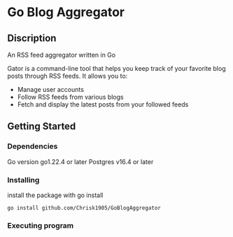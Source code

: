 # Go Blog Aggregator

## Discription
An RSS feed aggregator written in Go

Gator is a command-line tool that helps you keep track of your favorite blog posts through RSS feeds. It allows you to:
- Manage user accounts
- Follow RSS feeds from various blogs
- Fetch and display the latest posts from your followed feeds

## Getting Started

### Dependencies

Go version go1.22.4 or later
Postgres v16.4 or later

### Installing

install the package with go install

```go install github.com/Chrisk1905/GoBlogAggregator```



### Executing program


